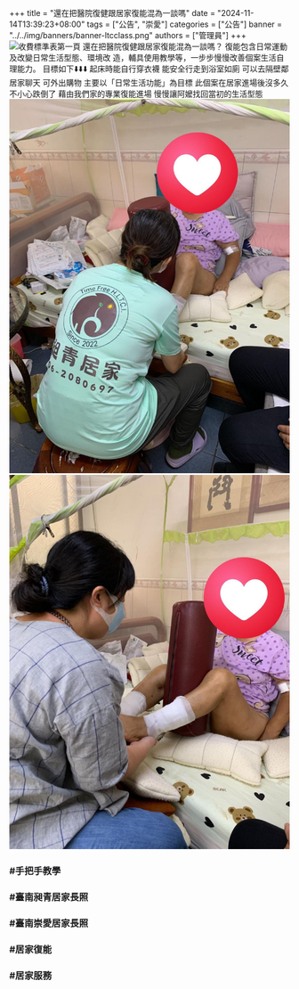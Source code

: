 +++
title = "還在把醫院復健跟居家復能混為一談嗎"
date = "2024-11-14T13:39:23+08:00"
tags = ["公告", "崇愛"]
categories = ["公告"]
banner = "../../img/banners/banner-ltcclass.png"
authors = ["管理員"]
+++
![收費標準表第一頁](../../img/serv_list_1.png "收費標準表第一頁")
還在把醫院復健跟居家復能混為一談嗎？
復能包含日常運動及改變日常生活型態、環境改
造，輔具使用教學等，一步步慢慢改善個案生活自
理能力。
目標如下⬇️⬇️⬇️
起床時能自行穿衣襪
能安全行走到浴室如廁
可以去隔壁鄰居家聊天
可外出購物
主要以「日常生活功能」為目標
此個案在居家進場後沒多久不小心跌倒了
藉由我們家的專業復能進場
慢慢讓阿嬤找回當初的生活型態
![1116-1](../../img/blog/1116-1.jpg "1116-1")
![1116-2](../../img/blog/1116-2.jpg "1116-2")


### #手把手教學
### #臺南昶青居家長照
### #臺南崇愛居家長照
### #居家復能
### #居家服務

